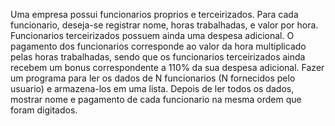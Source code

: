 

Uma empresa possui funcionarios proprios e terceirizados. Para cada funcionario, deseja-se registrar nome, horas trabalhadas, e valor por hora. Funcionarios terceirizados possuem ainda uma despesa adicional.
O pagamento dos funcionarios corresponde ao valor da hora multiplicado pelas horas trabalhadas, sendo que os funcionarios terceirizados ainda recebem um bonus correspondente a 110% da sua despesa adicional.
Fazer um programa para ler os dados de N funcionarios (N fornecidos pelo usuario) e armazena-los em uma lista. Depois de ler todos os dados, mostrar nome e pagamento de cada funcionario na mesma ordem que foram digitados. 


